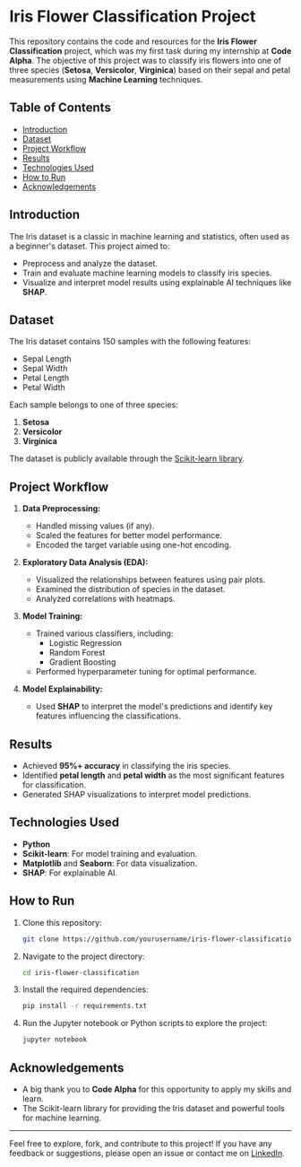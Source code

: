 # Iris Flower Classification Project

This repository contains the code and resources for the **Iris Flower Classification** project, which was my first task during my internship at **Code Alpha**. The objective of this project was to classify iris flowers into one of three species (**Setosa**, **Versicolor**, **Virginica**) based on their sepal and petal measurements using **Machine Learning** techniques.

## Table of Contents
- [Introduction](#introduction)
- [Dataset](#dataset)
- [Project Workflow](#project-workflow)
- [Results](#results)
- [Technologies Used](#technologies-used)
- [How to Run](#how-to-run)
- [Acknowledgements](#acknowledgements)

## Introduction
The Iris dataset is a classic in machine learning and statistics, often used as a beginner's dataset. This project aimed to:
- Preprocess and analyze the dataset.
- Train and evaluate machine learning models to classify iris species.
- Visualize and interpret model results using explainable AI techniques like **SHAP**.

## Dataset
The Iris dataset contains 150 samples with the following features:
- Sepal Length
- Sepal Width
- Petal Length
- Petal Width

Each sample belongs to one of three species:
1. **Setosa**
2. **Versicolor**
3. **Virginica**

The dataset is publicly available through the [Scikit-learn library](https://scikit-learn.org/stable/).

## Project Workflow
1. **Data Preprocessing:**
   - Handled missing values (if any).
   - Scaled the features for better model performance.
   - Encoded the target variable using one-hot encoding.

2. **Exploratory Data Analysis (EDA):**
   - Visualized the relationships between features using pair plots.
   - Examined the distribution of species in the dataset.
   - Analyzed correlations with heatmaps.

3. **Model Training:**
   - Trained various classifiers, including:
     - Logistic Regression
     - Random Forest
     - Gradient Boosting
   - Performed hyperparameter tuning for optimal performance.

4. **Model Explainability:**
   - Used **SHAP** to interpret the model's predictions and identify key features influencing the classifications.

## Results
- Achieved **95%+ accuracy** in classifying the iris species.
- Identified **petal length** and **petal width** as the most significant features for classification.
- Generated SHAP visualizations to interpret model predictions.

## Technologies Used
- **Python**
- **Scikit-learn**: For model training and evaluation.
- **Matplotlib** and **Seaborn**: For data visualization.
- **SHAP**: For explainable AI.

## How to Run
1. Clone this repository:
   ```bash
   git clone https://github.com/yourusername/iris-flower-classification.git
   ```
2. Navigate to the project directory:
   ```bash
   cd iris-flower-classification
   ```
3. Install the required dependencies:
   ```bash
   pip install -r requirements.txt
   ```
4. Run the Jupyter notebook or Python scripts to explore the project:
   ```bash
   jupyter notebook
   ```

## Acknowledgements
- A big thank you to **Code Alpha** for this opportunity to apply my skills and learn.
- The Scikit-learn library for providing the Iris dataset and powerful tools for machine learning.

---
Feel free to explore, fork, and contribute to this project! If you have any feedback or suggestions, please open an issue or contact me on [LinkedIn](https://www.linkedin.com/in/yourprofile/).
